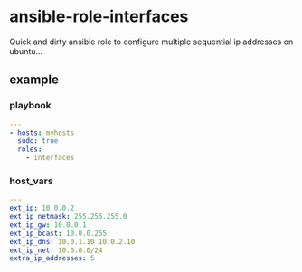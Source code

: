 # ansible-role-interfaces
Quick and dirty ansible role to configure multiple sequential ip addresses on ubuntu...

## example
### playbook
```YAML
---
- hosts: myhosts
  sudo: true
  roles:
    - interfaces
```

### host_vars
```YAML
---
ext_ip: 10.0.0.2
ext_ip_netmask: 255.255.255.0
ext_ip_gw: 10.0.0.1
ext_ip_bcast: 10.0.0.255
ext_ip_dns: 10.0.1.10 10.0.2.10
ext_ip_net: 10.0.0.0/24
extra_ip_addresses: 5
```
